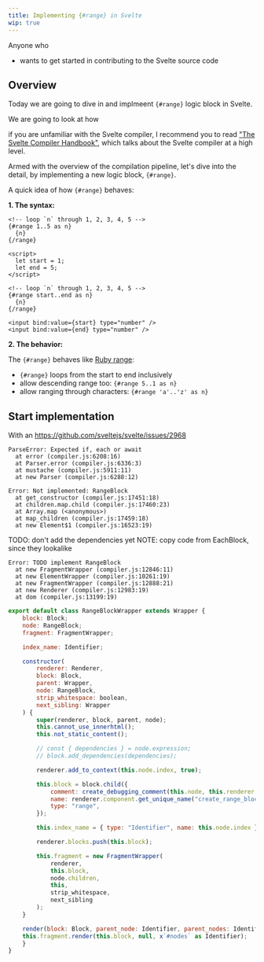 ```yaml
---
title: Implementing {#range} in Svelte
wip: true
---
```


Anyone who
- wants to get started in contributing to the Svelte source code

## Overview

Today we are going to dive in and implmeent `{#range}` logic block in Svelte.

We are going to look at how 

if you are unfamiliar with the Svelte compiler, I recommend you to read ["The Svelte Compiler Handbook"](/the-svelte-compiler-handbook), which talks about the Svelte compiler at a high level.

Armed with the overview of the compilation pipeline, let's dive into the detail, by implementing a new logic block, `{#range}`.

A quick idea of how `{#range}` behaves:

**1. The syntax:**

```svelte
<!-- loop `n` through 1, 2, 3, 4, 5 -->
{#range 1..5 as n}
  {n}
{/range}
```

```svelte
<script>
  let start = 1;
  let end = 5;
</script>

<!-- loop `n` through 1, 2, 3, 4, 5 -->
{#range start..end as n}
  {n}
{/range}

<input bind:value={start} type="number" />
<input bind:value={end} type="number" />
```

**2. The behavior:**

The `{#range}` behaves like [Ruby range](https://www.rubyguides.com/2016/06/ruby-ranges-how-do-they-work/):
- `{#range}` loops from the start to end inclusively
- allow descending range too: `{#range 5..1 as n}`
- allow ranging through characters: `{#range 'a'..'z' as n}`

## Start implementation

With an https://github.com/sveltejs/svelte/issues/2968

```
ParseError: Expected if, each or await
  at error (compiler.js:6208:16)
  at Parser.error (compiler.js:6336:3)
  at mustache (compiler.js:5911:11)
  at new Parser (compiler.js:6288:12)
```


```
Error: Not implemented: RangeBlock
  at get_constructor (compiler.js:17451:18)
  at children.map.child (compiler.js:17460:23)
  at Array.map (<anonymous>)
  at map_children (compiler.js:17459:18)
  at new Element$1 (compiler.js:16523:19)
```

TODO: don't add the dependencies yet
NOTE: copy code from EachBlock, since they lookalike

```
Error: TODO implement RangeBlock
  at new FragmentWrapper (compiler.js:12846:11)
  at new ElementWrapper (compiler.js:10261:19)
  at new FragmentWrapper (compiler.js:12888:21)
  at new Renderer (compiler.js:12983:19)
  at dom (compiler.js:13199:19)
```

```js
export default class RangeBlockWrapper extends Wrapper {
	block: Block;
	node: RangeBlock;
	fragment: FragmentWrapper;

	index_name: Identifier;

	constructor(
		renderer: Renderer,
		block: Block,
		parent: Wrapper,
		node: RangeBlock,
		strip_whitespace: boolean,
		next_sibling: Wrapper
	) {
		super(renderer, block, parent, node);
		this.cannot_use_innerhtml();
		this.not_static_content();

		// const { dependencies } = node.expression;
		// block.add_dependencies(dependencies);

		renderer.add_to_context(this.node.index, true);

		this.block = block.child({
			comment: create_debugging_comment(this.node, this.renderer.component),
			name: renderer.component.get_unique_name("create_range_block"),
			type: "range",
		});

		this.index_name = { type: "Identifier", name: this.node.index };

		renderer.blocks.push(this.block);

		this.fragment = new FragmentWrapper(
			renderer,
			this.block,
			node.children,
			this,
			strip_whitespace,
			next_sibling
		);
	}

	render(block: Block, parent_node: Identifier, parent_nodes: Identifier) {
    this.fragment.render(this.block, null, x`#nodes` as Identifier);
	}
}
```